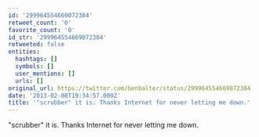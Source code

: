 ```yaml
---
id: '299964554669072384'
retweet_count: '0'
favorite_count: '0'
id_str: '299964554669072384'
retweeted: false
entities:
  hashtags: []
  symbols: []
  user_mentions: []
  urls: []
original_url: https://twitter.com/benbalter/status/299964554669072384
date: '2013-02-08T19:34:57.000Z'
title: '"scrubber" it is. Thanks Internet for never letting me down.'
---
```


"scrubber" it is. Thanks Internet for never letting me down.